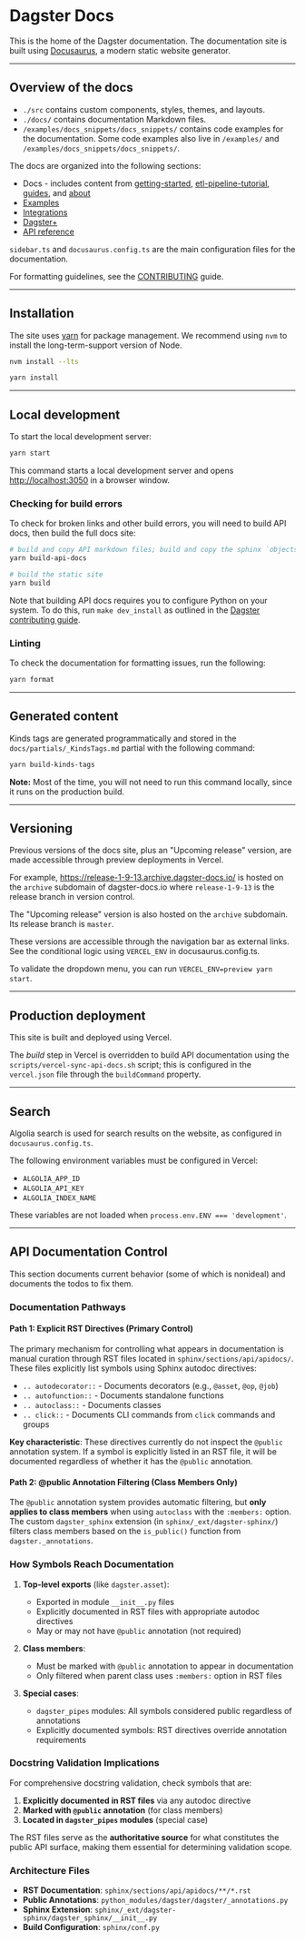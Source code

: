 # Dagster Docs

This is the home of the Dagster documentation. The documentation site is built using [Docusaurus](https://docusaurus.io/), a modern static website generator.

---

## Overview of the docs

- `./src` contains custom components, styles, themes, and layouts.
- `./docs/` contains documentation Markdown files.
- `/examples/docs_snippets/docs_snippets/` contains code examples for the documentation. Some code examples also live in `/examples/` and `/examples/docs_snippets/docs_snippets/`.

The docs are organized into the following sections:

- Docs - includes content from [getting-started](./docs/getting-started/), [etl-pipeline-tutorial](./docs/etl-pipeline-tutorial/), [guides](./docs/guides/), and [about](./docs/about/)
- [Examples](./docs/examples/)
- [Integrations](./docs/integrations/)
- [Dagster+](./docs/dagster-plus/)
- [API reference](./docs/api/)

`sidebar.ts` and `docusaurus.config.ts` are the main configuration files for the documentation.

For formatting guidelines, see the [CONTRIBUTING](CONTRIBUTING.md) guide.

---

## Installation

The site uses [yarn](https://yarnpkg.com/) for package management. We recommend using `nvm` to install the long-term-support version of Node.

```bash
nvm install --lts
```

```bash
yarn install
```

---

## Local development

To start the local development server:

```bash
yarn start
```

This command starts a local development server and opens [http://localhost:3050](http://localhost:3050) in a browser window.

### Checking for build errors

To check for broken links and other build errors, you will need to build API docs, then build the full docs site:

```bash
# build and copy API markdown files; build and copy the sphinx `objects.inv` to static/
yarn build-api-docs

# build the static site
yarn build
```

Note that building API docs requires you to configure Python on your system. To do this, run `make dev_install` as outlined in the [Dagster contributing guide](https://docs.dagster.io/about/contributing).

### Linting

To check the documentation for formatting issues, run the following:

```bash
yarn format
```

---

## Generated content

Kinds tags are generated programmatically and stored in the `docs/partials/_KindsTags.md` partial with the following command:

```sh
yarn build-kinds-tags
```

**Note:** Most of the time, you will not need to run this command locally, since it runs on the production build.

---

## Versioning

Previous versions of the docs site, plus an "Upcoming release" version, are made accessible through preview deployments in Vercel.

For example, https://release-1-9-13.archive.dagster-docs.io/ is hosted on the `archive` subdomain of dagster-docs.io where `release-1-9-13` is the release branch in version control.

The "Upcoming release" version is also hosted on the `archive` subdomain. Its release branch is `master`.

These versions are accessible through the navigation bar as external links. See the conditional logic using `VERCEL_ENV` in docusaurus.config.ts.

To validate the dropdown menu, you can run `VERCEL_ENV=preview yarn start`.

---

## Production deployment

This site is built and deployed using Vercel.

The _build_ step in Vercel is overridden to build API documentation using the `scripts/vercel-sync-api-docs.sh` script; this is configured in the `vercel.json` file through the `buildCommand` property.

---

## Search

Algolia search is used for search results on the website, as configured in `docusaurus.config.ts`.

The following environment variables must be configured in Vercel:

- `ALGOLIA_APP_ID`
- `ALGOLIA_API_KEY`
- `ALGOLIA_INDEX_NAME`

These variables are not loaded when `process.env.ENV === 'development'`.

---

## API Documentation Control

This section documents current behavior (some of which is nonideal) and documents the todos to fix them.

### Documentation Pathways

#### Path 1: Explicit RST Directives (Primary Control)

The primary mechanism for controlling what appears in documentation is manual curation through RST files located in `sphinx/sections/api/apidocs/`. These files explicitly list symbols using Sphinx autodoc directives:

- `.. autodecorator::` - Documents decorators (e.g., `@asset`, `@op`, `@job`)
- `.. autofunction::` - Documents standalone functions
- `.. autoclass::` - Documents classes
- `.. click::` - Documents CLI commands from `click` commands and groups

**Key characteristic**: These directives currently do not inspect the `@public` annotation system. If a symbol is explicitly listed in an RST file, it will be documented regardless of whether it has the `@public` annotation.

#### Path 2: @public Annotation Filtering (Class Members Only)

The `@public` annotation system provides automatic filtering, but **only applies to class members** when using `autoclass` with the `:members:` option. The custom `dagster_sphinx` extension (in `sphinx/_ext/dagster-sphinx/`) filters class members based on the `is_public()` function from `dagster._annotations`.

### How Symbols Reach Documentation

1. **Top-level exports** (like `dagster.asset`):
   - Exported in module `__init__.py` files
   - Explicitly documented in RST files with appropriate autodoc directives
   - May or may not have `@public` annotation (not required)

2. **Class members**:
   - Must be marked with `@public` annotation to appear in documentation
   - Only filtered when parent class uses `:members:` option in RST files

3. **Special cases**:
   - `dagster_pipes` modules: All symbols considered public regardless of annotations
   - Explicitly documented symbols: RST directives override annotation requirements

### Docstring Validation Implications

For comprehensive docstring validation, check symbols that are:

1. **Explicitly documented in RST files** via any autodoc directive
2. **Marked with `@public` annotation** (for class members)
3. **Located in `dagster_pipes` modules** (special case)

The RST files serve as the **authoritative source** for what constitutes the public API surface, making them essential for determining validation scope.

### Architecture Files

- **RST Documentation**: `sphinx/sections/api/apidocs/**/*.rst`
- **Public Annotations**: `python_modules/dagster/dagster/_annotations.py`
- **Sphinx Extension**: `sphinx/_ext/dagster-sphinx/dagster_sphinx/__init__.py`
- **Build Configuration**: `sphinx/conf.py`